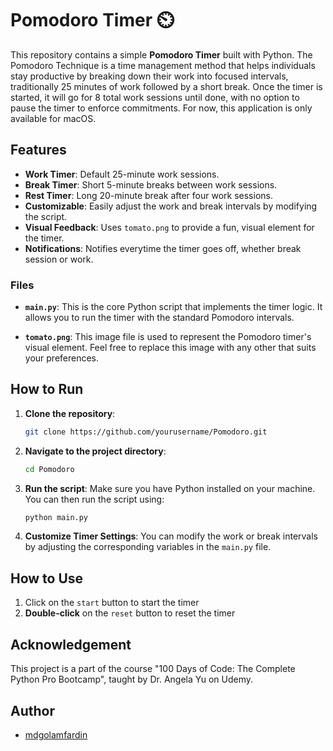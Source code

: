 # Pomodoro Timer ⏲️

This repository contains a simple **Pomodoro Timer** built with Python. The Pomodoro Technique is a time management method that helps individuals stay productive by breaking down their work into focused intervals, traditionally 25 minutes of work followed by a short break. Once the timer is started, it will go for 8 total work sessions until done, with no option to pause the timer to enforce commitments. For now, this application is only available for macOS.

## Features

- **Work Timer**: Default 25-minute work sessions.
- **Break Timer**: Short 5-minute breaks between work sessions.
- **Rest Timer**: Long 20-minute break after four work sessions.
- **Customizable**: Easily adjust the work and break intervals by modifying the script.
- **Visual Feedback**: Uses `tomato.png` to provide a fun, visual element for the timer.
- **Notifications**: Notifies everytime the timer goes off, whether break session or work.


### Files

- **`main.py`**: This is the core Python script that implements the timer logic. It allows you to run the timer with the standard Pomodoro intervals.
  
- **`tomato.png`**: This image file is used to represent the Pomodoro timer's visual element. Feel free to replace this image with any other that suits your preferences.

## How to Run

1. **Clone the repository**:
    ```bash
    git clone https://github.com/yourusername/Pomodoro.git
    ```

2. **Navigate to the project directory**:
    ```bash
    cd Pomodoro
    ```

3. **Run the script**:
    Make sure you have Python installed on your machine. You can then run the script using:
    ```bash
    python main.py
    ```

4. **Customize Timer Settings**:
    You can modify the work or break intervals by adjusting the corresponding variables in the `main.py` file.

## How to Use
1. Click on the `start` button to start the timer
2. **Double-click** on the `reset` button to reset the timer

## Acknowledgement
This project is a part of the course "100 Days of Code: The Complete Python Pro Bootcamp", taught by Dr. Angela Yu on Udemy.

## Author
- [mdgolamfardin](https://github.com/mdgolamfardin)
